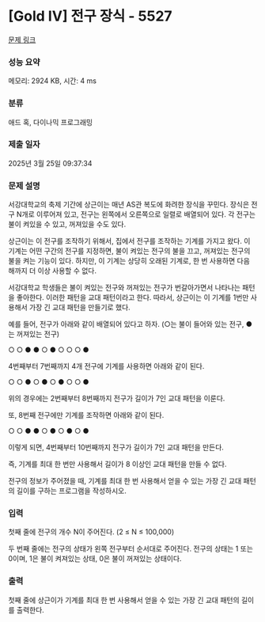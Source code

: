 # [Gold IV] 전구 장식 - 5527 

[문제 링크](https://www.acmicpc.net/problem/5527) 

### 성능 요약

메모리: 2924 KB, 시간: 4 ms

### 분류

애드 혹, 다이나믹 프로그래밍

### 제출 일자

2025년 3월 25일 09:37:34

### 문제 설명

<p>서강대학교의 축제 기간에 상근이는 매년 AS관 복도에 화려한 장식을 꾸민다. 장식은 전구 N개로 이루어져 있고, 전구는 왼쪽에서 오른쪽으로 일렬로 배열되어 있다. 각 전구는 불이 켜있을 수 있고, 꺼져있을 수도 있다.</p>

<p>상근이는 이 전구를 조작하기 위해서, 집에서 전구를 조작하는 기계를 가지고 왔다. 이 기계는 어떤 구간의 전구를 지정하면, 불이 켜있는 전구의 불을 끄고, 꺼져있는 전구의 불을 켜는 기능이 있다. 하지만, 이 기계는 상당히 오래된 기계로, 한 번 사용하면 다음 해까지 더 이상 사용할 수 없다.</p>

<p>서강대학교 학생들은 불이 켜있는 전구와 꺼져있는 전구가 번갈아가면서 나타나는 패턴을 좋아한다. 이러한 패턴을 교대 패턴이라고 한다. 따라서, 상근이는 이 기계를 1번만 사용해서 가장 긴 교대 패턴을 만들기로 했다.</p>

<p>예를 들어, 전구가 아래와 같이 배열되어 있다고 하자. (○는 불이 들어와 있는 전구, ●는 꺼져있는 전구)</p>

<p>○ ○ ● ● ○ ● ○ ○ ○ ●</p>

<p>4번째부터 7번째까지 4개 전구에 기계를 사용하면 아래와 같이 된다.</p>

<p>○ ○ ● ○ ● ○ ● ○ ○ ●</p>

<p>위의 경우에는 2번째부터 8번째까지 전구가 길이가 7인 교대 패턴을 이룬다.</p>

<p>또, 8번째 전구에만 기계를 조작하면 아래와 같이 된다.</p>

<p>○ ○ ● ● ○ ● ○ ● ○ ●</p>

<p>이렇게 되면, 4번째부터 10번째까지 전구가 길이가 7인 교대 패턴을 만든다.</p>

<p>즉, 기계를 최대 한 번만 사용해서 길이가 8 이상인 교대 패턴을 만들 수 없다.</p>

<p>전구의 정보가 주어졌을 때, 기계를 최대 한 번 사용해서 얻을 수 있는 가장 긴 교대 패턴의 길이를 구하는 프로그램을 작성하시오.</p>

### 입력 

 <p>첫째 줄에 전구의 개수 N이 주어진다. (2 ≤ N ≤ 100,000)</p>

<p>두 번째 줄에는 전구의 상태가 왼쪽 전구부터 순서대로 주어진다. 전구의 상태는 1 또는 0이며, 1은 불이 켜져있는 상태, 0은 불이 꺼져있는 상태이다.</p>

### 출력 

 <p>첫째 줄에 상근이가 기계를 최대 한 번 사용해서 얻을 수 있는 가장 긴 교대 패턴의 길이를 출력한다.</p>


